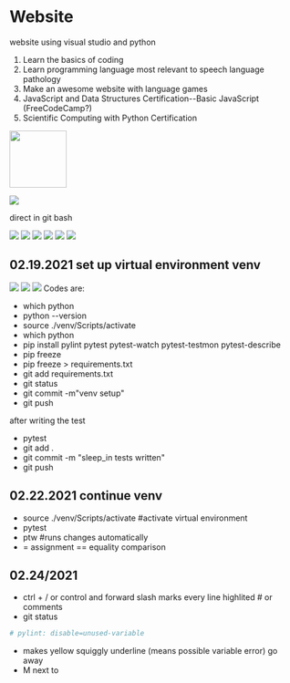 # Website
website using visual studio and python
1. Learn the basics of coding
2. Learn programming language most relevant to speech language pathology
3. Make an awesome website with language games
4. JavaScript and Data Structures Certification--Basic JavaScript (FreeCodeCamp?)
5. Scientific Computing with Python Certification


<img src="images/Screenshot%20(114).png" width="100">

![](images/Screenshot%20(114).png)

direct in git bash

![](images/Screenshot%20(135).png)
![](images/Nari%20and%20kibbles.jpg)
![](images/parrot_problem.png)
![](images/parrot_problem_2.png)
![](images/parrot_problem_3.png)
![](images/parrot_problem_JS.png)

## 02.19.2021 set up virtual environment venv
![](images/Screenshot%20(141).png)
![](images/Screenshot%20(139).png)
![](images/Screenshot%20(140).png)
Codes are:
* which python
* python --version
* source ./venv/Scripts/activate
* which python
* pip install pylint pytest pytest-watch pytest-testmon pytest-describe
* pip freeze
* pip freeze > requirements.txt
* git add requirements.txt
* git status
* git commit -m"venv setup"
* git push

after writing the test
* pytest
* git add .
* git commit -m "sleep_in tests written"
* git push

## 02.22.2021 continue venv
* source ./venv/Scripts/activate #activate virtual environment
* pytest
* ptw #runs changes automatically
* = assignment == equality comparison

## 02.24/2021
* ctrl + / or control and forward slash marks every line highlited # or comments
* git status
```python
# pylint: disable=unused-variable
```
* makes yellow squiggly underline (means possible variable error) go away
* M next to 
